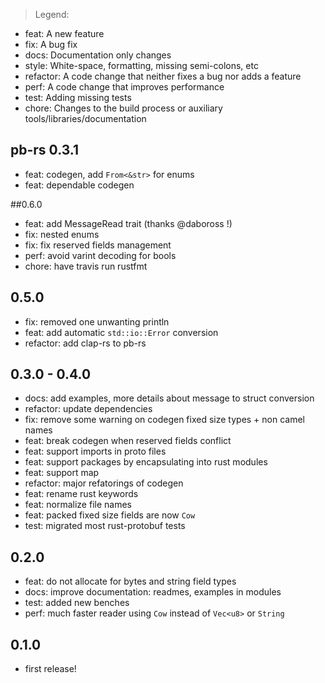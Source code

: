 > Legend:
  - feat: A new feature
  - fix: A bug fix
  - docs: Documentation only changes
  - style: White-space, formatting, missing semi-colons, etc
  - refactor: A code change that neither fixes a bug nor adds a feature
  - perf: A code change that improves performance
  - test: Adding missing tests
  - chore: Changes to the build process or auxiliary tools/libraries/documentation

## pb-rs 0.3.1
- feat: codegen, add `From<&str>` for enums
- feat: dependable codegen

##0.6.0
- feat: add MessageRead trait (thanks @daboross !)
- fix: nested enums
- fix: fix reserved fields management
- perf: avoid varint decoding for bools
- chore: have travis run rustfmt

## 0.5.0
- fix: removed one unwanting println
- feat: add automatic `std::io::Error` conversion
- refactor:  add clap-rs to pb-rs

## 0.3.0 - 0.4.0
- docs: add examples, more details about message to struct conversion
- refactor: update dependencies
- fix: remove some warning on codegen fixed size types + non camel names
- feat: break codegen when reserved fields conflict
- feat: support imports in proto files
- feat: support packages by encapsulating into rust modules
- feat: support map
- refactor: major refatorings of codegen
- feat: rename rust keywords
- feat: normalize file names
- feat: packed fixed size fields are now `Cow`
- test: migrated most rust-protobuf tests

## 0.2.0
- feat: do not allocate for bytes and string field types
- docs: improve documentation: readmes, examples in modules
- test: added new benches
- perf: much faster reader using `Cow` instead of `Vec<u8>` or `String`

## 0.1.0
- first release!
